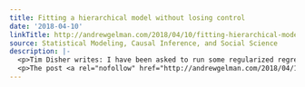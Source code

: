 ```yaml
---
title: Fitting a hierarchical model without losing control
date: '2018-04-10'
linkTitle: http://andrewgelman.com/2018/04/10/fitting-hierarchical-model-without-losing-control/
source: Statistical Modeling, Causal Inference, and Social Science
description: |-
  <p>Tim Disher writes: I have been asked to run some regularized regressions on a small N high p situation, which for the primary outcome has lead to more realistic coefficient estimates and better performance on cv (yay!). Rstanarm made this process very easy for me so I am grateful for it. I have now been [&#8230;]</p>
  <p>The post <a rel="nofollow" href="http://andrewgelman.com/2018/04/10/fitting-hierarchical-model-without-losing-control/">Fitting a hierarchical model without losing control</a>
---
```

